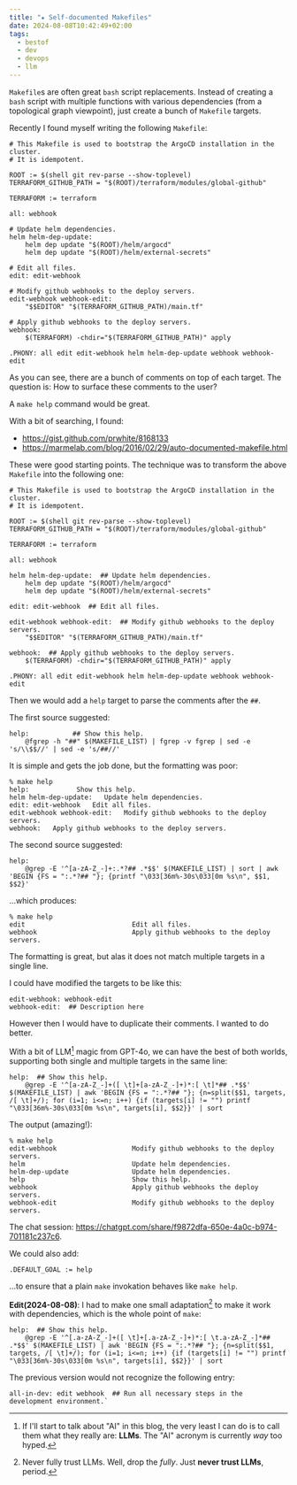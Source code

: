 ```yaml
---
title: "★ Self-documented Makefiles"
date: 2024-08-08T10:42:49+02:00
tags:
  - bestof
  - dev
  - devops
  - llm
---
```


`Makefile`s are often great `bash` script replacements. Instead of creating a
`bash` script with multiple functions with various dependencies (from a
topological graph viewpoint), just create a bunch of `Makefile` targets.

<!--more-->

Recently I found myself writing the following `Makefile`:

```make
# This Makefile is used to bootstrap the ArgoCD installation in the cluster.
# It is idempotent.

ROOT := $(shell git rev-parse --show-toplevel)
TERRAFORM_GITHUB_PATH = "$(ROOT)/terraform/modules/global-github"

TERRAFORM := terraform

all: webhook

# Update helm dependencies.
helm helm-dep-update:
	helm dep update "$(ROOT)/helm/argocd"
	helm dep update "$(ROOT)/helm/external-secrets"

# Edit all files.
edit: edit-webhook

# Modify github webhooks to the deploy servers.
edit-webhook webhook-edit:
	"$$EDITOR" "$(TERRAFORM_GITHUB_PATH)/main.tf"

# Apply github webhooks to the deploy servers.
webhook:
	$(TERRAFORM) -chdir="$(TERRAFORM_GITHUB_PATH)" apply

.PHONY: all edit edit-webhook helm helm-dep-update webhook webhook-edit
```

As you can see, there are a bunch of comments on top of each target. The
question is: How to surface these comments to the user?

A `make help` command would be great.

With a bit of searching, I found:

- https://gist.github.com/prwhite/8168133
- https://marmelab.com/blog/2016/02/29/auto-documented-makefile.html

These were good starting points. The technique was to transform the above
`Makefile` into the following one:

```make
# This Makefile is used to bootstrap the ArgoCD installation in the cluster.
# It is idempotent.

ROOT := $(shell git rev-parse --show-toplevel)
TERRAFORM_GITHUB_PATH = "$(ROOT)/terraform/modules/global-github"

TERRAFORM := terraform

all: webhook

helm helm-dep-update:  ## Update helm dependencies.
	helm dep update "$(ROOT)/helm/argocd"
	helm dep update "$(ROOT)/helm/external-secrets"

edit: edit-webhook  ## Edit all files.

edit-webhook webhook-edit:  ## Modify github webhooks to the deploy servers.
	"$$EDITOR" "$(TERRAFORM_GITHUB_PATH)/main.tf"

webhook:  ## Apply github webhooks to the deploy servers.
	$(TERRAFORM) -chdir="$(TERRAFORM_GITHUB_PATH)" apply

.PHONY: all edit edit-webhook helm helm-dep-update webhook webhook-edit
```

Then we would add a `help` target to parse the comments after the `##`.

The first source suggested:

```make
help:           ## Show this help.
	@fgrep -h "##" $(MAKEFILE_LIST) | fgrep -v fgrep | sed -e 's/\\$$//' | sed -e 's/##//'
```

It is simple and gets the job done, but the formatting was poor:

```
% make help
help:            Show this help.
helm helm-dep-update:   Update helm dependencies.
edit: edit-webhook   Edit all files.
edit-webhook webhook-edit:   Modify github webhooks to the deploy servers.
webhook:   Apply github webhooks to the deploy servers.
```

The second source suggested:

```make
help:
	@grep -E '^[a-zA-Z_-]+:.*?## .*$$' $(MAKEFILE_LIST) | sort | awk 'BEGIN {FS = ":.*?## "}; {printf "\033[36m%-30s\033[0m %s\n", $$1, $$2}'
```

...which produces:

```
% make help
edit                           Edit all files.
webhook                        Apply github webhooks to the deploy servers.
```

The formatting is great, but alas it does not match multiple targets in a single
line.

I could have modified the targets to be like this:

```
edit-webhook: webhook-edit
webhook-edit:  ## Description here
```

However then I would have to duplicate their comments. I wanted to do better.

With a bit of LLM[^1] magic from GPT-4o, we can have the best of both worlds,
supporting both single and multiple targets in the same line:

```make
help:  ## Show this help.
	@grep -E '^[a-zA-Z_-]+([ \t]+[a-zA-Z_-]+)*:[ \t]*## .*$$' $(MAKEFILE_LIST) | awk 'BEGIN {FS = ":.*?## "}; {n=split($$1, targets, /[ \t]+/); for (i=1; i<=n; i++) {if (targets[i] != "") printf "\033[36m%-30s\033[0m %s\n", targets[i], $$2}}' | sort
```

The output (amazing!):

```
% make help
edit-webhook                   Modify github webhooks to the deploy servers.
helm                           Update helm dependencies.
helm-dep-update                Update helm dependencies.
help                           Show this help.
webhook                        Apply github webhooks the deploy servers.
webhook-edit                   Modify github webhooks to the deploy servers.
```

The chat session: https://chatgpt.com/share/f9872dfa-650e-4a0c-b974-701181c237c6.

We could also add:

```make
.DEFAULT_GOAL := help
```

...to ensure that a plain `make` invokation behaves like `make help`.

**Edit(2024-08-08)**: I had to make one small adaptation[^2] to make it work with
dependencies, which is the whole point of `make`:

```
help:  ## Show this help.
	@grep -E '^[.a-zA-Z_-]+([ \t]+[.a-zA-Z_-]+)*:[ \t.a-zA-Z_-]*## .*$$' $(MAKEFILE_LIST) | awk 'BEGIN {FS = ":.*?## "}; {n=split($$1, targets, /[ \t]+/); for (i=1; i<=n; i++) {if (targets[i] != "") printf "\033[36m%-30s\033[0m %s\n", targets[i], $$2}}' | sort
```

The previous version would not recognize the following entry:

```
all-in-dev: edit webhook  ## Run all necessary steps in the development environment.`
```

[^1]: If I'll start to talk about "AI" in this blog, the very least I can do is
    to call them what they really are: **LLMs**. The "AI" acronym is currently _way_
    too hyped.
[^2]: Never fully trust LLMs. Well, drop the _fully_. Just **never trust LLMs**,
    period.
